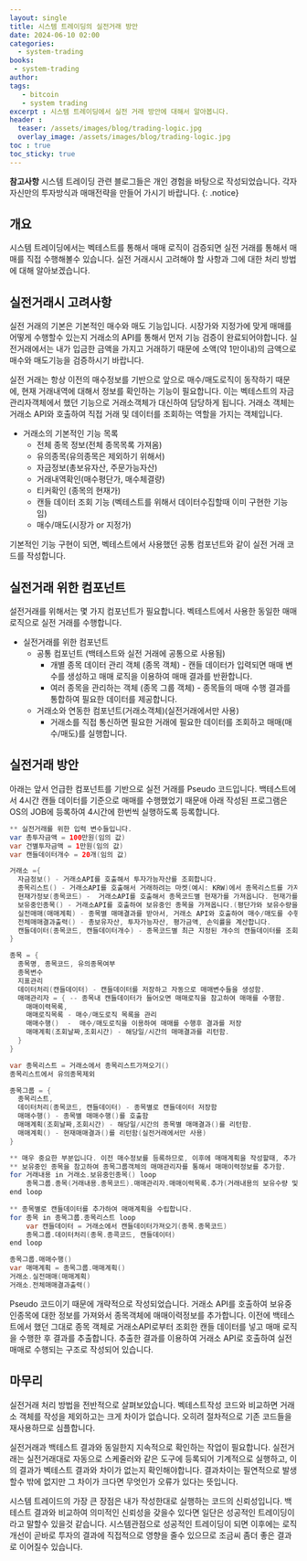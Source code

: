 ```yaml
---
layout: single
title: 시스템 트레이딩의 실전거래 방안
date: 2024-06-10 02:00
categories: 
  - system-trading
books:
 - system-trading
author: 
tags: 
   - bitcoin
   - system trading
excerpt : 시스템 트레이딩에서 실전 거래 방안에 대해서 알아봅니다.
header :
  teaser: /assets/images/blog/trading-logic.jpg
  overlay_image: /assets/images/blog/trading-logic.jpg
toc : true  
toc_sticky: true
---
```


**참고사항** 시스템 트레이딩 관련 블로그들은 개인 경험을 바탕으로 작성되었습니다. 각자 자신만의 투자방식과 매매전략을 만들어 가시기 바랍니다.
{: .notice} 

## 개요

시스템 트레이딩에서는 벡테스트를 통해서 매매 로직이 검증되면 실전 거래를 통해서 매매를 직접 수행해볼수 있습니다. 실전 거래시시 고려해야 할 사항과 그에 대한 처리 방법에 대해 알아보겠습니다.

## 실전거래시 고려사항

실전 거래의 기본은 기본적인 매수와 매도 기능입니다. 시장가와 지정가에 맞게 매매를 어떻게 수행할수 있는지 거래소의 API를 통해서 먼저 기능 검증이 완료되어야합니다. 
실전거래에서는 내가 입금한 금액을 가지고 거래하기 때문에 소액(약 1만이내)의 금액으로 매수와 매도기능을 검증하시기 바랍니다.

실전 거래는 항상 이전의 매수정보를 기반으로 앞으로 매수/매도로직이 동작하기 때문에, 현재 거래내역에 대해서 정보를 확인하는 기능이 필요합니다. 
이는 벡테스트의 자금관리자객체에서 했던 기능으로 거래소객체가 대신하여 담당하게 됩니다. 
거래소 객체는 거래소 API와 호출하여 직접 거래 및 데이터를 조회하는 역할을 가지는 객체입니다.

- 거래소의 기본적인 기능 목록
  - 전체 종목 정보(전체 종목목록 가져옴)
  - 유의종목(유의종목은 제외하기 위해서)
  - 자금정보(총보유자산, 주문가능자산)
  - 거래내역확인(매수평단가, 매수체결량)
  - 티커확인 (종목의 현재가) 
  - 캔들 데이터 조회 기능 (벡테스트를 위해서 데이터수집할때 이미 구현한 기능임)
  - 매수/매도(시장가 or 지정가)

기본적인 기능 구현이 되면, 벡테스트에서 사용했던 공통 컴포넌트와 같이 실전 거래 코드를 작성합니다.

## 실전거래 위한 컴포넌트

설전거래를 위해서는 몇 가지 컴포넌트가 필요합니다. 벡테스트에서 사용한 동일한 매매 로직으로 실전 거래를 수행합니다.

- 실전거래를 위한 컴포넌트
  - 공통 컴포넌트 (백테스트와 실전 거래에 공통으로 사용됨)
    - 개별 종목 데이터 관리 객체 (종목 객체) - 캔들 데이터가 입력되면 매매 변수를 생성하고 매매 로직을 이용하여 매매 결과를 반환합니다.
    - 여러 종목을 관리하는 객체 (종목 그룹 객체) - 종목들의 매매 수행 결과를 통합하여 필요한 데이터를 제공합니다.
  - 거래소와 연동한 컴포넌트(거래소객체)(실전거래에서만 사용)
    - 거래소를 직접 통신하면 필요한 거래에 필요한 데이터를 조회하고 매매(매수/매도)를 실행합니다. 

## 실전거래 방안

아래는 앞서 언급한 컴포넌트를 기반으로 실전 거래를 Pseudo 코드입니다.
백테스트에서 4시간 캔들 데이터를 기준으로 매매를 수행했었기 때문애 아래 작성된 프로그램은 OS의 JOB에 등록하여 4시간에 한번씩 실행하도록 등록합니다.

```java
** 실전거래를 위한 입력 변수들입니다.
var 총투자금액 = 100만원(임의 값)
var 건별투자금액 = 1만원(임의 값)
var 캔들데이터개수 = 20개(임의 값)

거래소 ={
  자금정보() - 거래소API를 호출해서 투자가능자산를 조회합니다.
  종목리스트() - 거래소API를 호출해서 거래하려는 마켓(예시: KRW)에서 종목리스트를 가져옵니다.
  현재가정보(종목코드) -  거래소API를 호출해서 종목코드별 현재가를 가져옵니다. 현재가를 가져와야 평단가와 비교하여 손익을 계산할수 있습니다.
  보유중인종목() - 거래소API를 호출하여 보유중인 종목을 가져옵니다.(평단가와 보유수량을 가져옵니다.)
  실전매매(매매계획) - 종목별 매매결과를 받아서, 거래소 API와 호출하여 매수/매도를 수행합니다.
  전체매매결과출력() - 총보유자산, 투자가능자산, 평가금액, 손익률을 계산합니다.
  캔들데이터(종목코드, 캔들데이터개수) - 종목코드별 최근 지정된 개수의 캔들데이터를 조회합니다.
}

종목 = {
  종목명, 종목코드, 유의종목여부
  종목변수
  지표관리
  데이터처리(캔들데이터) - 캔들데이터를 저장하고 자동으로 매매변수들을 생성함.
  매매관리자 = { -- 종목내 캔들데이터가 들어오면 매매로직을 참고하여 매매를 수행함. 
    매매이력목록, 
    매매로직목록 - 매수/매도로직 목록을 관리
    매매수행()  -  매수/매도로직을 이용하여 매매를 수행후 결과를 저장
    매매계획(조회날짜,조회시간) - 해당일/시간의 매매결과를 리턴함.
  }
}

var 종목리스트 = 거래소에서 종목리스트가져오기()
종목리스트에서 유의종목제외

종목그룹 = {
  종목리스트,
  데이터처리(종목코드, 캔들데이터) - 종목별로 캔들데이터 저장함
  매매수행() - 종목별 매매수행()를 호출함
  매매계획(조회날짜,조회시간) - 해당일/시간의 종목별 매매결과()를 리턴함.
  매매계획() - 현재매매결과()를 리턴함(실전거래에서만 사용)
}

** 매우 중요한 부분입니다. 이전 매수정보를 등록하므로, 이후에 매매계획을 작성할때, 추가 매수, 매도의 계획이 수립됩니다. 만약 매수정보가 없으면 신규매수를 위한 계획이 수립될것입니다.
** 보유중인 종목을 참고하여 종목그룹객체의 매매관리자를 통해서 매매이력정보를 추가함.
for 거래내용 in 거래소.보유중인종목() loop
    종목그룹.종목(거래내용.종목코드).매매관리자.매매이력목록.추가(거래내용의 보유수량 및 평단가를 이용하여 매매이력에 추가)
end loop
  
** 종목별로 캔들데이터를 추가하여 매매계획을 수립합니다.
for 종목 in 종목그룹.종목리스트 loop
    var 캔들데이터 = 거래소에서 캔들데이터가져오기(종목.종목코드)
    종목그룹.데이터처리(종목.종콕코드, 캔들데이터)
end loop

종목그룹.매매수행()
var 매매계획 = 종목그룹.매매계획()
거래소.실전매매(매매계획)
거래소.전체매매결과출력()
```

Pseudo 코드이기 때문에 개략적으로 작성되었습니다. 
거래소 API를 호출하여 보유중인종목에 대한 정보를 가져와서 종목객체에 매매이력정보를 추가합니다. 이전에 백테스트에서 했던 그대로 종목 객체로 거래소API로부터 조회한 캔들 데이터를 넣고 매매 로직을 수행한 후 결과를 추출합니다. 
추출한 결과를 이용하여 거래소 API로 호출하여 실전 매매로 수행되는 구조로 작성되어 있습니다.

## 마무리

실전거래 처리 방법을 전반적으로 살펴보았습니다. 
벡테스트작성 코드와 비교하면 거래소 객체를 작성을 제외하고는 크게 차이가 없습니다. 오히려 절차적으로 기존 코드들을 재사용하므로 심플합니다. 

실전거래과 백테스트 결과와 동일한지 지속적으로 확인하는 작업이 필요합니다.
실전거래는 실전거래대로 자동으로 스케줄러와 같은 도구에 등록되어 기계적으로 실행하고, 이의 결과가 벡테스트 결과와 차이가 없는지 확인해야합니다. 
결과차이는 필연적으로 발생할수 밖에 없지만 그 차이가 크다면 무엇인가 오류가 있다는 뜻입니다.

시스템 트레이드의 가장 큰 장점은 내가 작성한대로 실행하는 코드의 신뢰성입니다. 백테스트 결과와 비교하여 의미적인 신뢰성을 갖을수 있다면 일단은 성공적인 트레이딩이라고 말할수 있을것 같습니다.
시스템관점으로 성공적인 트레이딩이 되면 이후에는 로직 개선이 곧바로 투자의 결과에 직접적으로 영향을 줄수 있으므로 조금씨 좀더 좋은 결과로 이어질수 있습니다.